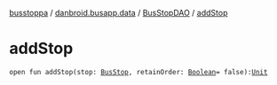 [busstoppa](../../index.md) / [danbroid.busapp.data](../index.md) / [BusStopDAO](index.md) / [addStop](./add-stop.md)

# addStop

`open fun addStop(stop: `[`BusStop`](../-bus-stop/index.md)`, retainOrder: `[`Boolean`](https://kotlinlang.org/api/latest/jvm/stdlib/kotlin/-boolean/index.html)` = false): `[`Unit`](https://kotlinlang.org/api/latest/jvm/stdlib/kotlin/-unit/index.html)